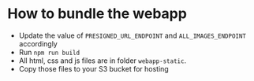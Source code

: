 # How to bundle the webapp

- Update the value of `PRESIGNED_URL_ENDPOINT` and `ALL_IMAGES_ENDPOINT` accordingly
- Run `npm run build`
- All html, css and js files are in folder `webapp-static`.
- Copy those files to your S3 bucket for hosting
